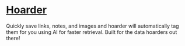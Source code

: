 # [Hoarder](https://hoarder.app/)

Quickly save links, notes, and images and hoarder will automatically tag them for you using AI for faster retrieval.
Built for the data hoarders out there!
